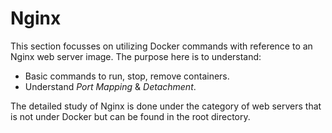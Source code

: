 # Nginx

This section focusses on utilizing Docker commands with reference to an Nginx web server image. The purpose here is to understand:
- Basic commands to run, stop, remove containers.
- Understand *Port Mapping* & *Detachment*.

The detailed study of Nginx is done under the category of web servers that is not under Docker but can be found in the root directory.